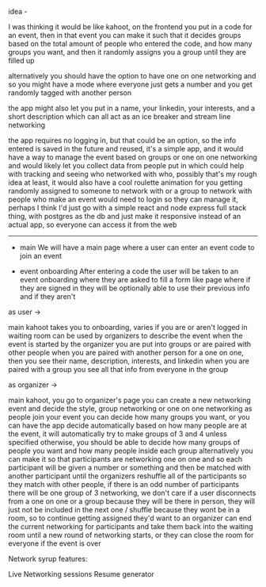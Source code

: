 idea -

I was thinking it would be like kahoot, on the frontend you put in a code for an event, then in that event you can make it such that it decides groups based on the total amount of people who entered the code, and how many groups you want, and then it randomly assigns you a group until they are filled up

alternatively you should have the option to have one on one networking and so you might have a mode where everyone just gets a number and you get randomly tagged with another person

the app might also let you put in a name, your linkedin, your interests, and a short description which can all act as an ice breaker and stream line networking

the app requires no logging in, but that could be an option, so the info entered is saved in the future and reused, it's a simple app, and it would have a way to manage the event based on groups or one on one networking and would likely let you collect data from people put in which could help with tracking and seeing who networked with who, possibly 
that's my rough idea at least, it would also have a cool roulette animation for you getting randomly assigned to someone to network with or a group to network with
people who make an event would need to login so they can manage it, perhaps
I think I'd just go with a simple react and node express full stack thing, with postgres as the db
and just make it responsive instead of an actual app, so everyone can access it from the web

---

- main
We will have a main page where a user can enter an event code to join an event

- event onboarding
After entering a code the user will be taken to an event onboarding where they
are asked to fill a form 
like page
where if they are signed in they will be optionally able to use their previous
info and if they aren't 



as user ->

main kahoot
takes you to onboarding, varies if you are or aren't logged in
waiting room can be used by organizers to describe the event
when the event is started by the organizer you are put into groups
or are paired with other people
when you are paired with another person for a one on one, then you see their name, description,
interests, and linkedin
when you are paired with a group you see all that info from everyone in the group

as organizer ->

main kahoot, you go to organizer's page
you can create a new networking event and decide the style, group networking or one on one networking
as people join your event you can decide how many groups you want, or you can have the app decide automatically
based on how many people are at the event, it will automatically try to make groups of 3 and 4 unless specified
otherwise, you should be able to decide how many groups of people you want and how many people inside each group
alternatively you can make it so that participants are networking one on one and so each participant will be given
a number or something and then be matched with another participant until the organizers reshuffle all of the participants so they match with other people, if there is an odd number of participants there will be one group
of 3 networking, we don't care if a user disconnects from a one on one or a group because they will be there in
person, they will just not be included in the next one / shuffle because they wont be in a room, so to continue
getting assigned they'd want to
an organizer can end the current networking for participants and take them back into the waiting room until a
new round of networking starts, or they can close the room for everyone if the event is over


Network syrup features:

Live Networking sessions
Resume generator
